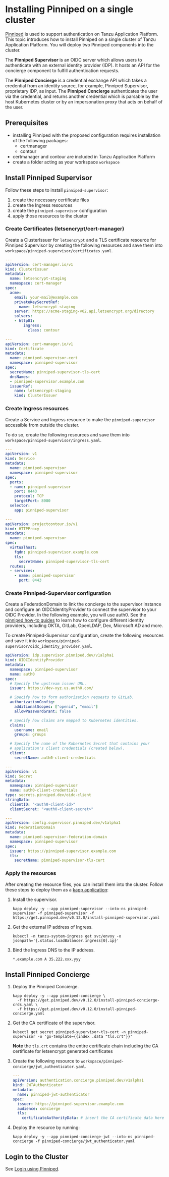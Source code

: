 # Installing Pinniped on a single cluster

[Pinniped](https://pinniped.dev/) is used to support authentication on Tanzu Application Platform. This topic introduces how to install Pinniped on a single cluster of Tanzu Application Platform. You will deploy two Pinniped components into the cluster.

The **Pinniped Supervisor** is an OIDC server which allows users to authenticate with an external identity provider (IDP). It hosts an API for the concierge component to fulfill authentication requests.

The **Pinniped Concierge** is a credential exchange API which takes a credential from an identity source, for example, Pinniped Supervisor, proprietary IDP, as input. The **Pinniped Concierge** authenticates the user via the credential, and returns another credential which is parsable by the host Kubernetes cluster or by an impersonation proxy that acts on behalf of the user.


## Prerequisites

* installing Pinniped with the proposed configuration requires installation of the following packages:
    * certmanager
    * contour
* certmanager and contour are included in Tanzu Application Platform
* create a folder acting as your workspace `workspace`

## Install Pinniped Supervisor

Follow these steps to install `pinniped-supervisor`:

1. create the necessary certificate files
1. create the Ingress resources
1. create the `pinniped-supervisor` configuration
1. apply those resources to the cluster

### Create Certificates (letsencrypt/cert-manager)

Create a ClusterIssuer for `letsencrypt` and a TLS certificate resource for Pinniped Supervisor
by creating the following resources and save them into `workspace/pinniped-supervisor/certificates.yaml`.

```yaml
---
apiVersion: cert-manager.io/v1
kind: ClusterIssuer
metadata:
  name: letsencrypt-staging
  namespace: cert-manager
spec:
  acme:
    email: your-mail@example.com
    privateKeySecretRef:
      name: letsencrypt-staging
    server: https://acme-staging-v02.api.letsencrypt.org/directory
    solvers:
    - http01:
        ingress:
          class: contour

---
apiVersion: cert-manager.io/v1
kind: Certificate
metadata:
  name: pinniped-supervisor-cert
  namespace: pinniped-supervisor
spec:
  secretName: pinniped-supervisor-tls-cert
  dnsNames:
  - pinniped-supervisor.example.com
  issuerRef:
    name: letsencrypt-staging
    kind: ClusterIssuer
```

### Create Ingress resources

Create a Service and Ingress resource to make the `pinniped-supervisor` accessible from outside the cluster.

To do so, create the following resources and save them into `workspace/pinniped-supervisor/ingress.yaml`.

```yaml
---
apiVersion: v1
kind: Service
metadata:
  name: pinniped-supervisor
  namespace: pinniped-supervisor
spec:
  ports:
  - name: pinniped-supervisor
    port: 8443
    protocol: TCP
    targetPort: 8080
  selector:
    app: pinniped-supervisor

---
apiVersion: projectcontour.io/v1
kind: HTTPProxy
metadata:
  name: pinniped-supervisor
spec:
  virtualhost:
    fqdn: pinniped-supervisor.example.com
    tls:
      secretName: pinniped-supervisor-tls-cert
  routes:
  - services:
    - name: pinniped-supervisor
      port: 8443
```

### Create Pinniped-Supervisor configuration

Create a FederationDomain to link the concierge to the supervisor instance and configure an OIDCIdentityProvider to connect the supervisor to your OIDC Provider. In the following example, you will use auth0. See the [pinniped how-to guides](https://pinniped.dev/docs/howto/) to learn how to configure different identity providers, including OKTA, GitLab, OpenLDAP, Dex, Microsoft AD and more.

To create Pinniped-Supervisor configuration, create the following resources and save it into `workspace/pinniped-supervisor/oidc_identity_provider.yaml`.

```yaml
apiVersion: idp.supervisor.pinniped.dev/v1alpha1
kind: OIDCIdentityProvider
metadata:
  namespace: pinniped-supervisor
  name: auth0
spec:
  # Specify the upstream issuer URL.
  issuer: https://dev-xyz.us.auth0.com/

  # Specify how to form authorization requests to GitLab.
  authorizationConfig:
    additionalScopes: ["openid", "email"]
    allowPasswordGrant: false

  # Specify how claims are mapped to Kubernetes identities.
  claims:
    username: email
    groups: groups

  # Specify the name of the Kubernetes Secret that contains your
  # application's client credentials (created below).
  client:
    secretName: auth0-client-credentials

---
apiVersion: v1
kind: Secret
metadata:
  namespace: pinniped-supervisor
  name: auth0-client-credentials
type: secrets.pinniped.dev/oidc-client
stringData:
  clientID: "<auth0-client-id>"
  clientSecret: "<auth0-client-secret>"

---
apiVersion: config.supervisor.pinniped.dev/v1alpha1
kind: FederationDomain
metadata:
  name: pinniped-supervisor-federation-domain
  namespace: pinniped-supervisor
spec:
  issuer: https://pinniped-supervisor.example.com
  tls:
    secretName: pinniped-supervisor-tls-cert
```

### Apply the resources

After creating the resource files, you can install them into the cluster.
Follow these steps to deploy them as a [kapp application](https://carvel.dev/kapp/):

1. Install the supervisor.
    ```console
    kapp deploy -y --app pinniped-supervisor --into-ns pinniped-supervisor -f pinniped-supervisor -f https://get.pinniped.dev/v0.12.0/install-pinniped-supervisor.yaml
    ```
1. Get the external IP address of Ingress.
    ```console
    kubectl -n tanzu-system-ingress get svc/envoy -o jsonpath='{.status.loadBalancer.ingress[0].ip}'
    ```
1. Bind the Ingress DNS to the IP address.
    ```console
    *.example.com A 35.222.xxx.yyy
    ```

## Install Pinniped Concierge

1. Deploy the Pinniped Concierge.

    ```console
    kapp deploy -y --app pinniped-concierge \
      -f https://get.pinniped.dev/v0.12.0/install-pinniped-concierge-crds.yaml \
      -f https://get.pinniped.dev/v0.12.0/install-pinniped-concierge.yaml
    ```

1. Get the CA certificate of the supervisor.

    ```console
    kubectl get secret pinniped-supervisor-tls-cert -n pinniped-supervisor -o 'go-template={{index .data "tls.crt"}}'
    ```

    **Note** the `tls.crt` contains the entire certificate chain including the CA certificate for letsencrypt generated certificates
    
1. Create the following resource to `workspace/pinniped-concierge/jwt_authenticator.yaml`.

    ```yaml
    ---
    apiVersion: authentication.concierge.pinniped.dev/v1alpha1
    kind: JWTAuthenticator
    metadata:
      name: pinniped-jwt-authenticator
    spec:
      issuer: https://pinniped-supervisor.example.com
      audience: concierge
      tls:
        certificateAuthorityData: # insert the CA certificate data here
    ```

1. Deploy the resource by running:

    ```console
    kapp deploy -y --app pinniped-concierge-jwt --into-ns pinniped-concierge -f pinniped-concierge/jwt_authenticator.yaml
    ```

## Login to the Cluster

See [Login using Pinniped](pinniped-login.md).
